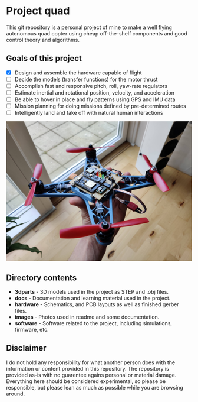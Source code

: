 # Project quad

This git repository is a personal project of mine to make a well flying autonomous quad copter using cheap off-the-shelf components and good control theory and algorithms.

## Goals of this project

- [x] Design and assemble the hardware capable of flight
- [ ] Decide the models (transfer functions) for the motor thrust
- [ ] Accomplish fast and responsive pitch, roll, yaw-rate regulators
- [ ] Estimate inertial and rotational position, velocity, and acceleration
- [ ] Be able to hover in place and fly patterns using GPS and IMU data
- [ ] Mission planning for doing missions defined by pre-determined routes
- [ ] Intelligently land and take off with natural human interactions

![](images/readme_frontimage.jpg)

## Directory contents

- **3dparts** - 3D models used in the project as STEP and .obj files.
- **docs** - Documentation and learning material used in the project.
- **hardware** - Schematics, and PCB layouts as well as finished gerber files.
- **images** - Photos used in readme and some documentation.
- **software** - Software related to the project, including simulations, firmware, etc.

## Disclaimer

I do not hold any responsibility for what another person does with the information or content provided in this repository. The repository is provided as-is with no guarentee agains personal or material damage. Everything here should be considered experimental, so please be responsible, but please lean as much as possible while you are browsing around. 
